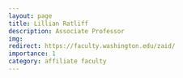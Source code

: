```yaml
---
layout: page
title: Lillian Ratliff
description: Associate Professor
img:
redirect: https://faculty.washington.edu/zaid/
importance: 1
category: affiliate faculty
---
```

